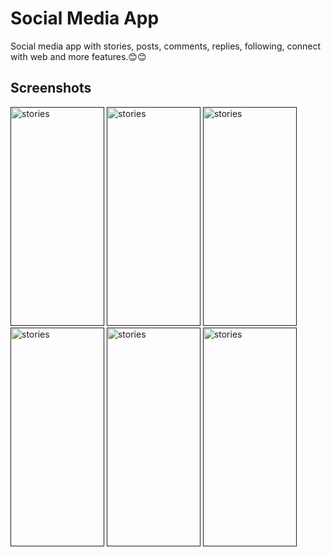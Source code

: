 # Social Media App
Social media app with stories, posts, comments, replies, following, connect with web and more features.😊😊

## Screenshots

[<img src="https://res.cloudinary.com/dqf7aonc2/image/upload/v1623837982/WhatsApp_Image_2021-06-16_at_3.26.28_PM_r0fb0b.jpg" alt="stories" width="150px" height="350px" />]()
[<img src="https://res.cloudinary.com/dqf7aonc2/image/upload/v1623837846/WhatsApp_Image_2021-06-16_at_3.26.27_PM_mb6j6a.jpg" alt="stories"  width="150px" height="350px" />]()
[<img src="https://res.cloudinary.com/dqf7aonc2/image/upload/v1623837942/WhatsApp_Image_2021-06-16_at_3.26.28_PM_2_thdxgc.jpg" alt="stories"   width="150px" height="350px" />]()
[<img src="https://res.cloudinary.com/dqf7aonc2/image/upload/v1623838090/WhatsApp_Image_2021-06-16_at_3.24.35_PM_byvbqi.jpg" alt="stories"   width="150px" height="350px" />]()
[<img src="https://res.cloudinary.com/dqf7aonc2/image/upload/v1623838177/WhatsApp_Image_2021-06-16_at_3.26.28_PM_4_d7imeh.jpg" alt="stories"   width="150px" height="350px" />]()
[<img src="https://res.cloudinary.com/dqf7aonc2/image/upload/v1623838247/WhatsApp_Image_2021-06-16_at_3.24.33_PM_ikjsha.jpg" alt="stories"   width="150px" height="350px" />]()

